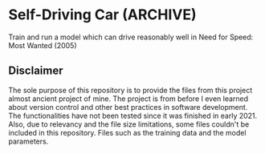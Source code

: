 # Self-Driving Car (ARCHIVE)
Train and run a model which can drive reasonably well in Need for Speed: Most Wanted (2005)
## **Disclaimer**
The sole purpose of this repository is to provide the files from this project almost ancient project of mine. The project is from before I even learned about version control and other best practices in software development. The functionalities have not been tested since it was finished in early 2021.
Also, due to relevancy and the file size limitations, some files couldn't be included in this repository. Files such as the training data and the model parameters.
